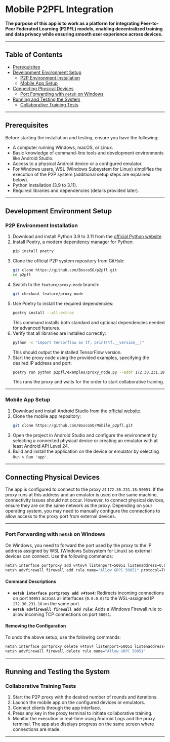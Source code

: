 # Mobile P2PFL Integration

**The purpose of this app is to work as a platform for integrating Peer-to-Peer Federated Learning (P2PFL) models, enabling decentralized training and data privacy while ensuring smooth user experience across devices.**

---

## Table of Contents

- [Prerequisites](#prerequisites)
- [Development Environment Setup](#development-environment-setup)
  - [P2P Environment Installation](#p2p-environment-installation)
  - [Mobile App Setup](#mobile-app-setup)
- [Connecting Physical Devices](#connecting-physical-devices)
  - [Port Forwarding with `netsh` on Windows](#port-forwarding-with-netsh-on-windows)
- [Running and Testing the System](#running-and-testing-the-system)
  - [Collaborative Training Tests](#collaborative-training-tests)

---

## Prerequisites

Before starting the installation and testing, ensure you have the following:

- A computer running Windows, macOS, or Linux.
- Basic knowledge of command-line tools and development environments like Android Studio.
- Access to a physical Android device or a configured emulator.
- For Windows users, WSL (Windows Subsystem for Linux) simplifies the execution of the P2P system (additional setup steps are explained below).
- Python installation (3.9 to 3.11).
- Required libraries and dependencies (details provided later).

---

## Development Environment Setup

### P2P Environment Installation

1. Download and install Python 3.9 to 3.11 from the [official Python website](https://www.python.org).
2. Install Poetry, a modern dependency manager for Python:
   ```bash
   pip install poetry
   ```
3. Clone the official P2P system repository from GitHub:
   ```bash
   git clone https://github.com/BoscoSO/p2pfl.git
   cd p2pfl
   ```
4. Switch to the `feature/proxy-node` branch:
   ```bash
   git checkout feature/proxy-node
   ```
5. Use Poetry to install the required dependencies:
   ```bash
   poetry install --all-extras
   ```
   This command installs both standard and optional dependencies needed for advanced features.
6. Verify that all libraries are installed correctly:
   ```bash
   python -c "import tensorflow as tf; print(tf.__version__)"
   ```
   This should output the installed TensorFlow version.
7. Start the proxy node using the provided examples, specifying the desired IP address and port:
   ```bash
   poetry run python p2pfl/examples/proxy_node.py --addr 172.30.231.18:50051
   ```
   This runs the proxy and waits for the order to start collaborative training.

---

### Mobile App Setup

1. Download and install Android Studio from the [official website](https://developer.android.com/studio).
2. Clone the mobile app repository:
   ```bash
   git clone https://github.com/BoscoSO/Mobile_p2pfl.git
   ```
3. Open the project in Android Studio and configure the environment by selecting a connected physical device or creating an emulator with at least Android API Level 24.
4. Build and install the application on the device or emulator by selecting `Run > Run 'app'`.

---

## Connecting Physical Devices

The app is configured to connect to the proxy at `172.30.231.18:50051`. If the proxy runs at this address and an emulator is used on the same machine, connectivity issues should not occur. However, to connect physical devices, ensure they are on the same network as the proxy. Depending on your operating system, you may need to manually configure the connections to allow access to the proxy port from external devices.

---

### Port Forwarding with `netsh` on Windows

On Windows, you need to forward the port used by the proxy to the IP address assigned by WSL (Windows Subsystem for Linux) so external devices can connect. Use the following commands:

```bash
netsh interface portproxy add v4tov4 listenport=50051 listenaddress=0.0.0.0 connectport=50051 connectaddress=172.30.231.18
netsh advfirewall firewall add rule name="Allow GRPC 50051" protocol=TCP dir=in localport=50051 action=allow
```

#### Command Descriptions

- **`netsh interface portproxy add v4tov4`:** Redirects incoming connections on port `50051` across all interfaces (`0.0.0.0`) to the WSL-assigned IP `172.30.231.18` on the same port.
- **`netsh advfirewall firewall add rule`:** Adds a Windows Firewall rule to allow incoming TCP connections on port `50051`.

#### Removing the Configuration

To undo the above setup, use the following commands:

```bash
netsh interface portproxy delete v4tov4 listenport=50051 listenaddress=0.0.0.0
netsh advfirewall firewall delete rule name="Allow GRPC 50051"
```

---

## Running and Testing the System

### Collaborative Training Tests

1. Start the P2P proxy with the desired number of rounds and iterations.
2. Launch the mobile app on the configured devices or emulators.
3. Connect clients through the app interface.
4. Press any key in the proxy terminal to initiate collaborative training.
5. Monitor the execution in real-time using Android Logs and the proxy terminal. The app also displays progress on the same screen where connections are made.

---

```
